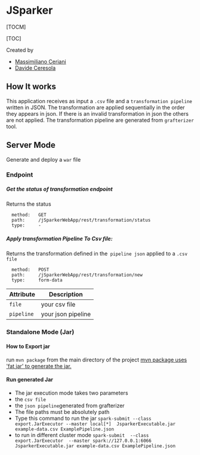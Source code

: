 # JSparker 

[TOCM]

[TOC]

Created by
- [Massimiliano Ceriani](https://github.com/massicer)
- [Davide Ceresola](https://github.com/dadocere)

## How It works
This application receives as input a `.csv`  file and a `transformation pipeline` written in JSON.
The transformation are applied sequentially in the order they appears in json.
If there is an invalid transformation in json the others are not applied.
The transformation pipeline are generated from `grafterizer` tool.

## Server Mode
Generate and deploy a `war` file

### Endpoint

##### Get the status of transformation endpoint

Returns the status 

      method:   GET 
      path:     /jSparkerWebApp/rest/transformation/status
      type:     -


##### Apply transformation Pipeline To Csv file:

Returns the transformation defined in the` pipeline json` applied to a `.csv file` 

      method:   POST 
      path:     /jSparkerWebApp/rest/transformation/new
      type:     form-data


| Attribute   | Description                                                    |
| ----------- | -------------------------------------------------------------- |
| `file`   | your csv file              |
| `pipeline` | your json pipeline     |

### Standalone Mode (Jar)

#### How to Export jar
run `mvn package` from the main directory of the project
[mvn package uses 'fat jar' to generate the jar.](https://crunchify.com/how-to-create-build-java-project-including-all-dependencies-using-maven-maven-resources-maven-dependency-maven-jar-plugin-tutorial/)

#### Run generated Jar
- The jar execution mode takes two parameters
- the `csv file`
- the `json pipeline`generated from grafterizer
- The file paths must be absolutely path
- Type this command to run the jar `spark-submit --class export.JarExecutor --master local[*]  JsparkerExecutable.jar example-data.csv ExamplePipeline.json`
- to run in different cluster mode `spark-submit  --class export.JarExecutor  --master spark://127.0.0.1:6066  JsparkerExecutable.jar example-data.csv ExamplePipeline.json`

